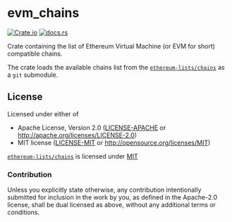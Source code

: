 # evm_chains
[![Crate.io](https://img.shields.io/crates/v/evm_chains.svg)](https://crates.io/crates/evm_chains)
[![docs.rs](https://docs.rs/evm_chains/badge.svg)](https://docs.rs/evm_chains)

Crate containing the list of Ethereum Virtual Machine (or EVM for short) compatible chains.

The crate loads the available chains list from the
[`ethereum-lists/chains`][ethereum-list-chains] as a `git` submodule.

## License
Licensed under either of

- Apache License, Version 2.0 ([LICENSE-APACHE](LICENSE-APACHE) or http://apache.org/licenses/LICENSE-2.0)
- MIT license ([LICENSE-MIT](LICENSE-MIT) or http://opensource.org/licenses/MIT)

[`ethereum-lists/chains`][ethereum-list-chains] is licensed under [MIT](https://github.com/ethereum-lists/chains/blob/master/LICENSE)

### Contribution

Unless you explicitly state otherwise, any contribution intentionally submitted
for inclusion in the work by you, as defined in the Apache-2.0 license, shall
be dual licensed as above, without any additional terms or conditions.


[ethereum-list-chains]: https://github.com/ethereum-lists/chains